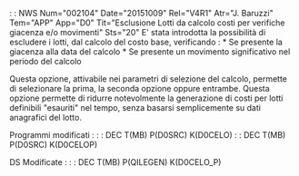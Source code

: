  :  : NWS Num="002104" Date="20151009" Rel="V4R1" Atr="J. Baruzzi" Tem="APP" App="D0" Tit="Esclusione Lotti da calcolo costi per verifiche   giacenza e/o movimenti" Sts="20"
E' stata introdotta la possibilità di escludere i lotti, dal calcolo del costo base, verificando : 
\* Se presente la giacenza alla data del calcolo
\* Se presente un movimento significativo nel periodo del calcolo

Questa opzione, attivabile nei parametri di selezione del calcolo, permette di selezionare la prima,
la seconda opzione oppure entrambe.
Questa opzione permette di ridurre notevolmente la generazione di costi per lotti definibili "esauriti" nel tempo, senza basarsi semplicemente su dati anagrafici del lotto.

Programmi modificati : 
 :  : DEC T(MB) P(D0SRC) K(D0CELO)
 :  : DEC T(MB) P(D0SRC) K(D0CELOP)

DS Modificate : 
 :  : DEC T(MB) P(QILEGEN) K(D0CELO_P)
